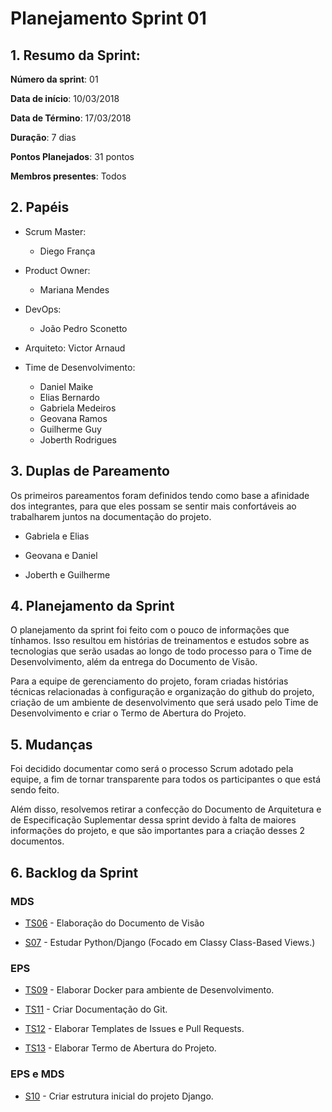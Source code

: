 # Planejamento Sprint 01

## 1. Resumo da Sprint:

__Número da sprint__: 01

__Data de início__: 10/03/2018

__Data de Término__: 17/03/2018

__Duração__: 7 dias

__Pontos Planejados__: 31 pontos

__Membros presentes__: Todos

## 2. Papéis

- Scrum Master:
  - Diego França

- Product Owner:
  - Mariana Mendes

- DevOps:
  - João Pedro Sconetto

- Arquiteto:
  Victor Arnaud

- Time de Desenvolvimento:
  - Daniel Maike
  - Elias Bernardo
  - Gabriela Medeiros
  - Geovana Ramos
  - Guilherme Guy
  - Joberth Rodrigues

## 3. Duplas de Pareamento

Os primeiros pareamentos foram definidos tendo como base a afinidade dos integrantes, para que eles possam se sentir mais confortáveis ao trabalharem juntos na documentação do projeto.

- Gabriela e Elias

- Geovana e Daniel

- Joberth e Guilherme

## 4. Planejamento da Sprint

O planejamento da sprint foi feito com o pouco de informações que tínhamos. Isso resultou em histórias de treinamentos e estudos sobre as tecnologias que serão usadas ao longo de todo processo para o Time de Desenvolvimento, além da entrega do Documento de Visão.

Para a equipe de gerenciamento do projeto, foram criadas histórias técnicas relacionadas à configuração e organização do github do projeto, criação de um ambiente de desenvolvimento que será usado pelo Time de Desenvolvimento e criar o Termo de Abertura do Projeto.

## 5. Mudanças

Foi decidido documentar como será o processo Scrum adotado pela equipe, a fim de tornar transparente para todos os participantes o que está sendo feito.

Além disso, resolvemos retirar a confecção do Documento de Arquitetura e de Especificação Suplementar dessa sprint devido à falta de maiores informações do projeto, e que são importantes para a criação desses 2 documentos.

## 6. Backlog da Sprint

### MDS

- [TS06](https://github.com/fga-gpp-mds/2018.1-Dr-Down/issues/11) - Elaboração do Documento de Visão

- [S07](https://github.com/fga-gpp-mds/2018.1-Dr-Down/issues/20) - Estudar Python/Django (Focado em Classy Class-Based Views.)

### EPS

- [TS09](https://github.com/fga-gpp-mds/2018.1-Dr-Down/issues/24) - Elaborar Docker para ambiente de Desenvolvimento. <!-- 5 -->

- [TS11](https://github.com/fga-gpp-mds/2018.1-Dr-Down/issues/4) - Criar Documentação do Git. <!-- 3 -->

- [TS12](https://github.com/fga-gpp-mds/2018.1-Dr-Down/issues/3) - Elaborar Templates de Issues e Pull Requests. <!-- 3 -->

- [TS13](https://github.com/fga-gpp-mds/2018.1-Dr-Down/issues/9) - Elaborar Termo de Abertura do Projeto. <!-- 5 -->

### EPS e MDS

- [S10](https://github.com/fga-gpp-mds/2018.1-Dr-Down/issues/23) - Criar estrutura inicial do projeto Django.
